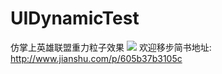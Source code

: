 # UIDynamicTest
仿掌上英雄联盟重力粒子效果
![](https://github.com/wutao66/UIDynamicTest/blob/master/test.gif)
欢迎移步简书地址: http://www.jianshu.com/p/605b37b3105c
